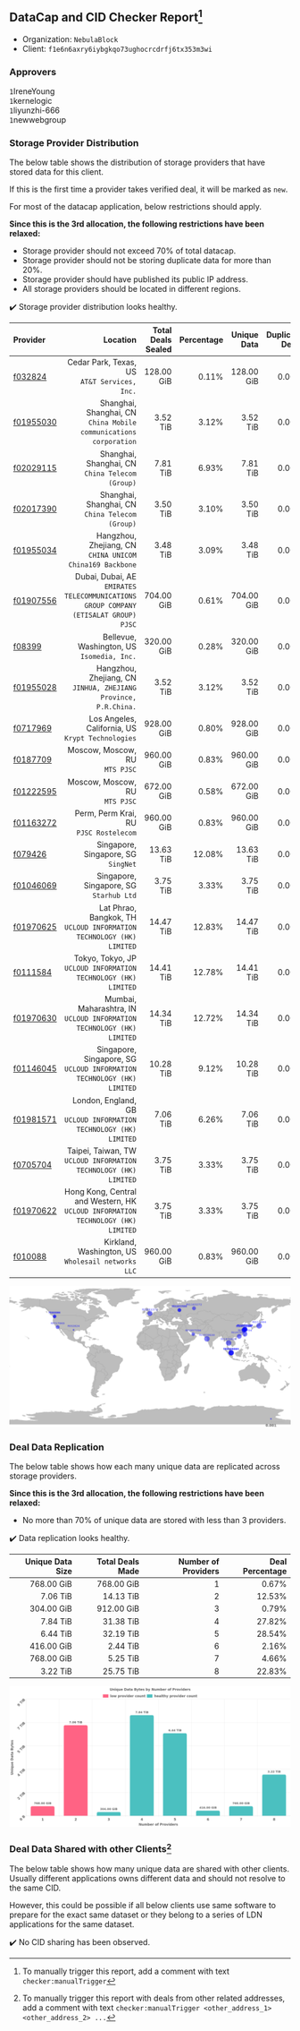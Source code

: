 ## DataCap and CID Checker Report[^1]
 - Organization: `NebulaBlock`
 - Client: `f1e6n6axry6iybgkqo73ughocrcdrfj6tx353m3wi`
### Approvers
`1`IreneYoung<br/>`1`kernelogic<br/>`1`liyunzhi-666<br/>`1`newwebgroup


### Storage Provider Distribution
The below table shows the distribution of storage providers that have stored data for this client.

If this is the first time a provider takes verified deal, it will be marked as `new`.

For most of the datacap application, below restrictions should apply.

**Since this is the 3rd allocation, the following restrictions have been relaxed:**
 - Storage provider should not exceed 70% of total datacap.
 - Storage provider should not be storing duplicate data for more than 20%.
 - Storage provider should have published its public IP address.
 - All storage providers should be located in different regions.

✔️ Storage provider distribution looks healthy.

| Provider                                              |                                                                               Location | Total Deals Sealed | Percentage | Unique Data | Duplicate Deals |
| :---------------------------------------------------- | -------------------------------------------------------------------------------------: | -----------------: | ---------: | ----------: | --------------: |
| [f032824](https://filfox.info/en/address/f032824)     |                                        Cedar Park, Texas, US<br/>`AT&T Services, Inc.` |         128.00 GiB |      0.11% |  128.00 GiB |           0.00% |
| [f01955030](https://filfox.info/en/address/f01955030) |                   Shanghai, Shanghai, CN<br/>`China Mobile communications corporation` |           3.52 TiB |      3.12% |    3.52 TiB |           0.00% |
| [f02029115](https://filfox.info/en/address/f02029115) |                                     Shanghai, Shanghai, CN<br/>`China Telecom (Group)` |           7.81 TiB |      6.93% |    7.81 TiB |           0.00% |
| [f02017390](https://filfox.info/en/address/f02017390) |                                     Shanghai, Shanghai, CN<br/>`China Telecom (Group)` |           3.50 TiB |      3.10% |    3.50 TiB |           0.00% |
| [f01955034](https://filfox.info/en/address/f01955034) |                            Hangzhou, Zhejiang, CN<br/>`CHINA UNICOM China169 Backbone` |           3.48 TiB |      3.09% |    3.48 TiB |           0.00% |
| [f01907556](https://filfox.info/en/address/f01907556) | Dubai, Dubai, AE<br/>`EMIRATES TELECOMMUNICATIONS GROUP COMPANY (ETISALAT GROUP) PJSC` |         704.00 GiB |      0.61% |  704.00 GiB |           0.00% |
| [f08399](https://filfox.info/en/address/f08399)       |                                          Bellevue, Washington, US<br/>`Isomedia, Inc.` |         320.00 GiB |      0.28% |  320.00 GiB |           0.00% |
| [f01955028](https://filfox.info/en/address/f01955028) |                     Hangzhou, Zhejiang, CN<br/>`JINHUA, ZHEJIANG Province, P.R.China.` |           3.52 TiB |      3.12% |    3.52 TiB |           0.00% |
| [f0717969](https://filfox.info/en/address/f0717969)   |                                   Los Angeles, California, US<br/>`Krypt Technologies` |         928.00 GiB |      0.80% |  928.00 GiB |           0.00% |
| [f0187709](https://filfox.info/en/address/f0187709)   |                                                      Moscow, Moscow, RU<br/>`MTS PJSC` |         960.00 GiB |      0.83% |  960.00 GiB |           0.00% |
| [f01222595](https://filfox.info/en/address/f01222595) |                                                      Moscow, Moscow, RU<br/>`MTS PJSC` |         672.00 GiB |      0.58% |  672.00 GiB |           0.00% |
| [f01163272](https://filfox.info/en/address/f01163272) |                                              Perm, Perm Krai, RU<br/>`PJSC Rostelecom` |         960.00 GiB |      0.83% |  960.00 GiB |           0.00% |
| [f079426](https://filfox.info/en/address/f079426)     |                                                 Singapore, Singapore, SG<br/>`SingNet` |          13.63 TiB |     12.08% |   13.63 TiB |           0.00% |
| [f01046069](https://filfox.info/en/address/f01046069) |                                             Singapore, Singapore, SG<br/>`Starhub Ltd` |           3.75 TiB |      3.33% |    3.75 TiB |           0.00% |
| [f01970625](https://filfox.info/en/address/f01970625) |                Lat Phrao, Bangkok, TH<br/>`UCLOUD INFORMATION TECHNOLOGY (HK) LIMITED` |          14.47 TiB |     12.83% |   14.47 TiB |           0.00% |
| [f0111584](https://filfox.info/en/address/f0111584)   |                      Tokyo, Tokyo, JP<br/>`UCLOUD INFORMATION TECHNOLOGY (HK) LIMITED` |          14.41 TiB |     12.78% |   14.41 TiB |           0.00% |
| [f01970630](https://filfox.info/en/address/f01970630) |               Mumbai, Maharashtra, IN<br/>`UCLOUD INFORMATION TECHNOLOGY (HK) LIMITED` |          14.34 TiB |     12.72% |   14.34 TiB |           0.00% |
| [f01146045](https://filfox.info/en/address/f01146045) |              Singapore, Singapore, SG<br/>`UCLOUD INFORMATION TECHNOLOGY (HK) LIMITED` |          10.28 TiB |      9.12% |   10.28 TiB |           0.00% |
| [f01981571](https://filfox.info/en/address/f01981571) |                   London, England, GB<br/>`UCLOUD INFORMATION TECHNOLOGY (HK) LIMITED` |           7.06 TiB |      6.26% |    7.06 TiB |           0.00% |
| [f0705704](https://filfox.info/en/address/f0705704)   |                    Taipei, Taiwan, TW<br/>`UCLOUD INFORMATION TECHNOLOGY (HK) LIMITED` |           3.75 TiB |      3.33% |    3.75 TiB |           0.00% |
| [f01970622](https://filfox.info/en/address/f01970622) |    Hong Kong, Central and Western, HK<br/>`UCLOUD INFORMATION TECHNOLOGY (HK) LIMITED` |           3.75 TiB |      3.33% |    3.75 TiB |           0.00% |
| [f010088](https://filfox.info/en/address/f010088)     |                                  Kirkland, Washington, US<br/>`Wholesail networks LLC` |         960.00 GiB |      0.83% |  960.00 GiB |           0.00% |

<img src="https://raw.githubusercontent.com/data-preservation-programs/filplus-checker-assets/main/filecoin-project/filecoin-plus-large-datasets/issues/1531/1698199269388.png"/>

### Deal Data Replication
The below table shows how each many unique data are replicated across storage providers.


**Since this is the 3rd allocation, the following restrictions have been relaxed:**
- No more than 70% of unique data are stored with less than 3 providers.

✔️ Data replication looks healthy.

| Unique Data Size | Total Deals Made | Number of Providers | Deal Percentage |
| ---------------: | ---------------: | ------------------: | --------------: |
|       768.00 GiB |       768.00 GiB |                   1 |           0.67% |
|         7.06 TiB |        14.13 TiB |                   2 |          12.53% |
|       304.00 GiB |       912.00 GiB |                   3 |           0.79% |
|         7.84 TiB |        31.38 TiB |                   4 |          27.82% |
|         6.44 TiB |        32.19 TiB |                   5 |          28.54% |
|       416.00 GiB |         2.44 TiB |                   6 |           2.16% |
|       768.00 GiB |         5.25 TiB |                   7 |           4.66% |
|         3.22 TiB |        25.75 TiB |                   8 |          22.83% |

<img src="https://raw.githubusercontent.com/data-preservation-programs/filplus-checker-assets/main/filecoin-project/filecoin-plus-large-datasets/issues/1531/1698199270505.png"/>

### Deal Data Shared with other Clients[^3]
The below table shows how many unique data are shared with other clients.
Usually different applications owns different data and should not resolve to the same CID.

However, this could be possible if all below clients use same software to prepare for the exact same dataset or they belong to a series of LDN applications for the same dataset.

✔️ No CID sharing has been observed.

[^1]: To manually trigger this report, add a comment with text `checker:manualTrigger`

[^2]: Deals from those addresses are combined into this report as they are specified with `checker:manualTrigger`

[^3]: To manually trigger this report with deals from other related addresses, add a comment with text `checker:manualTrigger <other_address_1> <other_address_2> ...`
